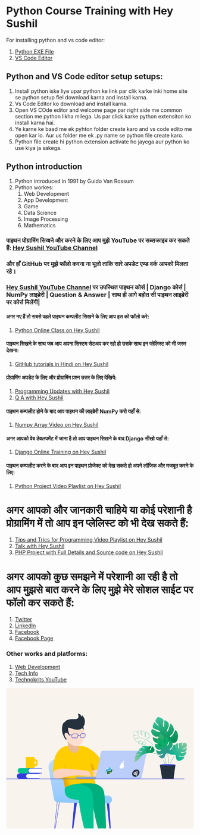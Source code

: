 # Python Course Training with Hey Sushil

For installing python and vs code editor:

1. [Python EXE File](https://www.python.org/ftp/python/3.8.5/python-3.8.5.exe)
2. [VS Code Editor](https://code.visualstudio.com/)

## Python and VS Code editor setup setups:

1. Install python iske liye upar python ke link par clik karke inki home site se python setup fiel download karna and install karna.
2. Vs Code Editor ko download and install karna.
3. Open VS COde editor and welcome page par right side me common section me python likha milega. Us par click karke python extensiton ko install karna hai.
4. Ye karne ke baad me ek pyhton folder create karo and vs code edito me open kar lo. Aur us folder me ek .py name se python file create karo.
5. Python file create hi python extension activate ho jayega aur python ko use kiya ja sakega.

## Python introduction

1. Python introduced in 1991 by Guido Van Rossum
2. Python workes:
    1. Web Development
    2. App Development
    3. Game
    4. Data Science
    5. Image Processing
    6. Mathematics

### पाइथन प्रोग्रामिंग सिखने और करने के लिए आप मुझे YouTube पर  सब्सक्राइब कर सकते हैं: [Hey Sushil YouTube Channel](https://www.youtube.com/channel/UCphs2JfmIClR62wbyf76HDg)


### और हाँ GitHub पर मुझे फॉलो करना ना भूलो ताकि सारे अपडेट एण्ड वर्क आपको मिलता रहे। 

### [Hey Sushil YouTube Channel](https://www.youtube.com/channel/UCphs2JfmIClR62wbyf76HDg) पर उपस्थित पाइथन कोर्स | Django कोर्स | NumPy लाइब्रेरी | Question & Answer | साथ ही आगे बहोत सी पाइथन लाइब्रेरी पर कोर्स मिलेंगी|

#### अगर नए हैं तो सबसे पहले पाइथन कम्पलीट सिखने के लिए आप इस को फॉलो करे:
1. [Python Online Class on Hey Sushil](https://www.youtube.com/playlist?list=PLK6wiPavf7QgnXqPf9jBEVr1iNUxiVoHG)

#### पाइथन सिखने के साथ जब आप अपना सिस्टम सेटअप कर रहो हो उसके साथ इन प्लेलिस्ट को भी जरुर देखना:

1. [GitHub tutorials in Hindi on Hey Sushil](https://www.youtube.com/playlist?list=PLK6wiPavf7Qjydpc5v-hdIoqCx2V19pHP)

#### प्रोग्रामिंग अपडेट के लिए और प्रोग्रामिंग प्रश्न उत्तर के लिए देखिये:

1. [Programming Updates with Hey Sushil](https://www.youtube.com/watch?v=q6RbFNb6QMM&list=PLK6wiPavf7Qg5lQJA8kE9d2DmE9MGaMnC)
1. [Q A with Hey Sushil](https://www.youtube.com/watch?v=HBFjgl2_uq4&list=PLK6wiPavf7QhCaGQ4L47Qfmu4RhZaFNLO)

#### पाइथन कम्पलीट होने के बाद आप पाइथन की लाइब्रेरी NumPy करो यहाँ से:
1. [Numpy Array Video on Hey Sushil](https://www.youtube.com/playlist?list=PLK6wiPavf7QhptzzEb7ZuSoF7mPrT_m1a)

#### अगर आपको वेब डेवलपमेंट में जाना है तो आप पाइथन सिखने के बाद Django सीखो यहाँ से:
1. [Django Online Training on Hey Sushil](https://www.youtube.com/playlist?list=PLK6wiPavf7QjH9JNIYr18E2YgQxoFewL6)

#### पाइथन कम्पलीट करने के बाद आप इन पाइथन प्रोजेक्ट को देख सकते हो अपने लॉजिक और मजबूत करने के लिए:
1. [Python Project Video Playlist on Hey Sushil](https://www.youtube.com/playlist?list=PLK6wiPavf7Qj-NLJhbkxw9QfonweHafcN)

# अगर आपको और जानकारी चाहिये या कोई परेशानी है प्रोग्रामिंग में तो आप इन प्लेलिस्ट को भी देख सकते हैं:

1. [Tips and Trics for Programming Video Playlist on Hey Sushil](https://www.youtube.com/playlist?list=PLK6wiPavf7QiVLYXrC2TW_fdcZp57MgMB)
1. [Talk with Hey Sushil](https://www.youtube.com/playlist?list=PLK6wiPavf7QhMIbSQH56_qgtMvl30TSmj)
1. [PHP Project with Full Details and Source code on Hey Sushil](https://www.youtube.com/playlist?list=PLK6wiPavf7QiEj6IPc3lkjz1wR4w9RM6B)

# अगर आपको कुछ समझने में परेशानी आ रही है तो आप मुझसे बात करने के लिए मुझे मेरे सोशल साईट पर फॉलो कर सकते हैं: 

1. [Twitter](http://twitter.com/heysushil)
1. [LinkedIn](https://www.linkedin.com/in/heysushil/)
1. [Facebook](https://www.facebook.com/heysusheel)
1. [Facebook Page](https://www.facebook.com/iheysushil/)

### Other works and platforms:

1. [Web Development](http://development.technokrits.com/)
1. [Tech Info](http://technokrits.com/)
1. [Technokrits YouTube](https://www.youtube.com/channel/UCiLCHj9Fw9iCS20mrvYgEKQ)

![hey kya karu python training](https://github.com/heysushil/python_basic_and_advance_with_excercise/blob/master/other/python-training-with-example.gif)